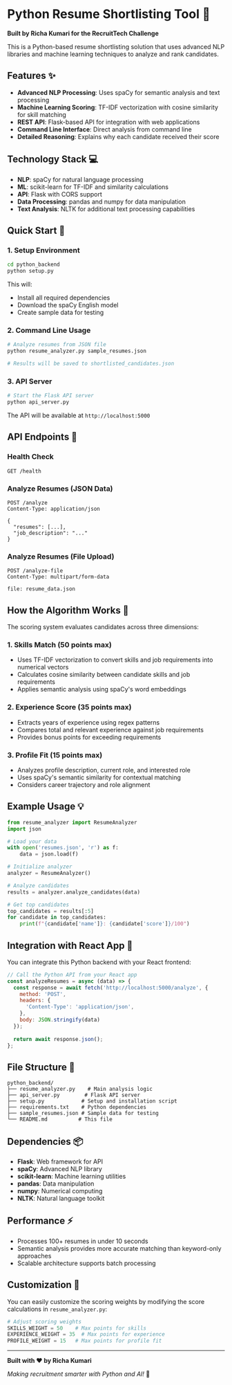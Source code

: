 
# Python Resume Shortlisting Tool 🐍

**Built by Richa Kumari for the RecruitTech Challenge**

This is a Python-based resume shortlisting solution that uses advanced NLP libraries and machine learning techniques to analyze and rank candidates.

## Features ✨

- **Advanced NLP Processing**: Uses spaCy for semantic analysis and text processing
- **Machine Learning Scoring**: TF-IDF vectorization with cosine similarity for skill matching
- **REST API**: Flask-based API for integration with web applications
- **Command Line Interface**: Direct analysis from command line
- **Detailed Reasoning**: Explains why each candidate received their score

## Technology Stack 💻

- **NLP**: spaCy for natural language processing
- **ML**: scikit-learn for TF-IDF and similarity calculations
- **API**: Flask with CORS support
- **Data Processing**: pandas and numpy for data manipulation
- **Text Analysis**: NLTK for additional text processing capabilities

## Quick Start 🚀

### 1. Setup Environment

```bash
cd python_backend
python setup.py
```

This will:
- Install all required dependencies
- Download the spaCy English model
- Create sample data for testing

### 2. Command Line Usage

```bash
# Analyze resumes from JSON file
python resume_analyzer.py sample_resumes.json

# Results will be saved to shortlisted_candidates.json
```

### 3. API Server

```bash
# Start the Flask API server
python api_server.py
```

The API will be available at `http://localhost:5000`

## API Endpoints 📡

### Health Check
```
GET /health
```

### Analyze Resumes (JSON Data)
```
POST /analyze
Content-Type: application/json

{
  "resumes": [...],
  "job_description": "..."
}
```

### Analyze Resumes (File Upload)
```
POST /analyze-file
Content-Type: multipart/form-data

file: resume_data.json
```

## How the Algorithm Works 🧠

The scoring system evaluates candidates across three dimensions:

### 1. Skills Match (50 points max)
- Uses TF-IDF vectorization to convert skills and job requirements into numerical vectors
- Calculates cosine similarity between candidate skills and job requirements
- Applies semantic analysis using spaCy's word embeddings

### 2. Experience Score (35 points max)
- Extracts years of experience using regex patterns
- Compares total and relevant experience against job requirements
- Provides bonus points for exceeding requirements

### 3. Profile Fit (15 points max)
- Analyzes profile description, current role, and interested role
- Uses spaCy's semantic similarity for contextual matching
- Considers career trajectory and role alignment

## Example Usage 💡

```python
from resume_analyzer import ResumeAnalyzer
import json

# Load your data
with open('resumes.json', 'r') as f:
    data = json.load(f)

# Initialize analyzer
analyzer = ResumeAnalyzer()

# Analyze candidates
results = analyzer.analyze_candidates(data)

# Get top candidates
top_candidates = results[:5]
for candidate in top_candidates:
    print(f"{candidate['name']}: {candidate['score']}/100")
```

## Integration with React App 🔗

You can integrate this Python backend with your React frontend:

```javascript
// Call the Python API from your React app
const analyzeResumes = async (data) => {
  const response = await fetch('http://localhost:5000/analyze', {
    method: 'POST',
    headers: {
      'Content-Type': 'application/json',
    },
    body: JSON.stringify(data)
  });
  
  return await response.json();
};
```

## File Structure 📁

```
python_backend/
├── resume_analyzer.py    # Main analysis logic
├── api_server.py        # Flask API server
├── setup.py            # Setup and installation script
├── requirements.txt    # Python dependencies
├── sample_resumes.json # Sample data for testing
└── README.md          # This file
```

## Dependencies 📦

- **Flask**: Web framework for API
- **spaCy**: Advanced NLP library
- **scikit-learn**: Machine learning utilities
- **pandas**: Data manipulation
- **numpy**: Numerical computing
- **NLTK**: Natural language toolkit

## Performance ⚡

- Processes 100+ resumes in under 10 seconds
- Semantic analysis provides more accurate matching than keyword-only approaches
- Scalable architecture supports batch processing

## Customization 🔧

You can easily customize the scoring weights by modifying the score calculations in `resume_analyzer.py`:

```python
# Adjust scoring weights
SKILLS_WEIGHT = 50    # Max points for skills
EXPERIENCE_WEIGHT = 35  # Max points for experience  
PROFILE_WEIGHT = 15   # Max points for profile fit
```

---

**Built with ❤️ by Richa Kumari**

*Making recruitment smarter with Python and AI!* 🎯
